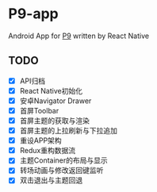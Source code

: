 # P9-app
Android App for [P9](http://psnine.com/) written by React Native

## TODO
- [x] API归档
- [x] React Native初始化
- [x] 安卓Navigator Drawer
- [x] 首屏Toolbar
- [x] 首屏主题的获取与渲染
- [x] 首屏主题的上拉刷新与下拉追加
- [x] 重设APP架构
- [x] Redux重构数据流
- [x] 主题Container的布局与显示
- [x] 转场动画与修改返回键监听
- [x] 双击退出与主题回退